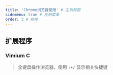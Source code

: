 ```yaml
---
title: 'Chrome浏览器使用' # 左侧标题
sidemenu: true # 左侧菜单
order: 3 # 排序
---
```


## 扩展程序

### Vimium C
> 全键盘操作浏览器，使用 `⇧+/` 显示相关快捷键


